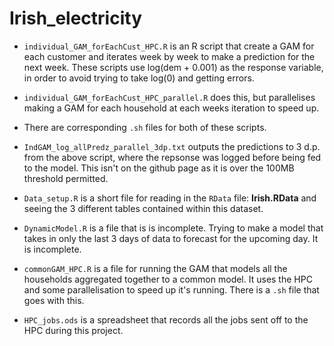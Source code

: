 # Irish_electricity

* ```individual_GAM_forEachCust_HPC.R``` is an R script that create a GAM for each customer and iterates week by week to make a prediction for the next week. These scripts use log(dem + 0.001) as the response variable, in order to avoid trying to take log(0) and getting errors. 
* ```individual_GAM_forEachCust_HPC_parallel.R``` does this, but parallelises making a GAM for each household at each weeks iteration to speed up. 
* There are corresponding ```.sh``` files for both of these scripts.
* ```IndGAM_log_allPredz_parallel_3dp.txt``` outputs the predictions to 3 d.p. from the above script, where the repsonse was logged before being fed to the model. This isn't on the github page as it is over the 100MB threshold permitted. 
* ```Data_setup.R``` is a short file for reading in the ```RData``` file: **Irish.RData** and seeing the 3 different tables contained within this dataset.
* ```DynamicModel.R``` is a file that is is incomplete. Trying to make a model that takes in only the last 3 days of data to forecast for the upcoming day. It is incomplete. 
* ```commonGAM_HPC.R``` is a file for running the GAM that models all the households aggregated together to a common model. It uses the HPC and some parallelisation to speed up it's running. There is a `.sh` file that goes with this.


* ```HPC_jobs.ods``` is a spreadsheet that records all the jobs sent off to the HPC during this project. 
